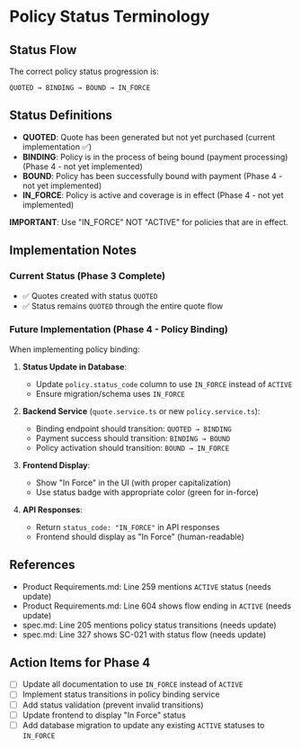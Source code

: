 # Policy Status Terminology

## Status Flow

The correct policy status progression is:

```
QUOTED → BINDING → BOUND → IN_FORCE
```

## Status Definitions

- **QUOTED**: Quote has been generated but not yet purchased (current implementation ✅)
- **BINDING**: Policy is in the process of being bound (payment processing) (Phase 4 - not yet implemented)
- **BOUND**: Policy has been successfully bound with payment (Phase 4 - not yet implemented)
- **IN_FORCE**: Policy is active and coverage is in effect (Phase 4 - not yet implemented)

**IMPORTANT**: Use "IN_FORCE" NOT "ACTIVE" for policies that are in effect.

## Implementation Notes

### Current Status (Phase 3 Complete)
- ✅ Quotes created with status `QUOTED`
- ✅ Status remains `QUOTED` through the entire quote flow

### Future Implementation (Phase 4 - Policy Binding)
When implementing policy binding:

1. **Status Update in Database**:
   - Update `policy.status_code` column to use `IN_FORCE` instead of `ACTIVE`
   - Ensure migration/schema uses `IN_FORCE`

2. **Backend Service** (`quote.service.ts` or new `policy.service.ts`):
   - Binding endpoint should transition: `QUOTED → BINDING`
   - Payment success should transition: `BINDING → BOUND`
   - Policy activation should transition: `BOUND → IN_FORCE`

3. **Frontend Display**:
   - Show "In Force" in the UI (with proper capitalization)
   - Use status badge with appropriate color (green for in-force)

4. **API Responses**:
   - Return `status_code: "IN_FORCE"` in API responses
   - Frontend should display as "In Force" (human-readable)

## References

- Product Requirements.md: Line 259 mentions `ACTIVE` status (needs update)
- Product Requirements.md: Line 604 shows flow ending in `ACTIVE` (needs update)
- spec.md: Line 205 mentions policy status transitions (needs update)
- spec.md: Line 327 shows SC-021 with status flow (needs update)

## Action Items for Phase 4

- [ ] Update all documentation to use `IN_FORCE` instead of `ACTIVE`
- [ ] Implement status transitions in policy binding service
- [ ] Add status validation (prevent invalid transitions)
- [ ] Update frontend to display "In Force" status
- [ ] Add database migration to update any existing `ACTIVE` statuses to `IN_FORCE`
